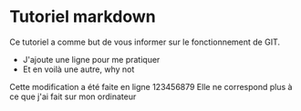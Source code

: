 # Tutoriel markdown

Ce tutoriel a comme but de vous informer sur le fonctionnement de GIT.
- J'ajoute une ligne pour me pratiquer
- Et en voilà une autre, why not

Cette modification a été faite en ligne
123456879
Elle ne correspond plus à ce que j'ai fait sur mon ordinateur
